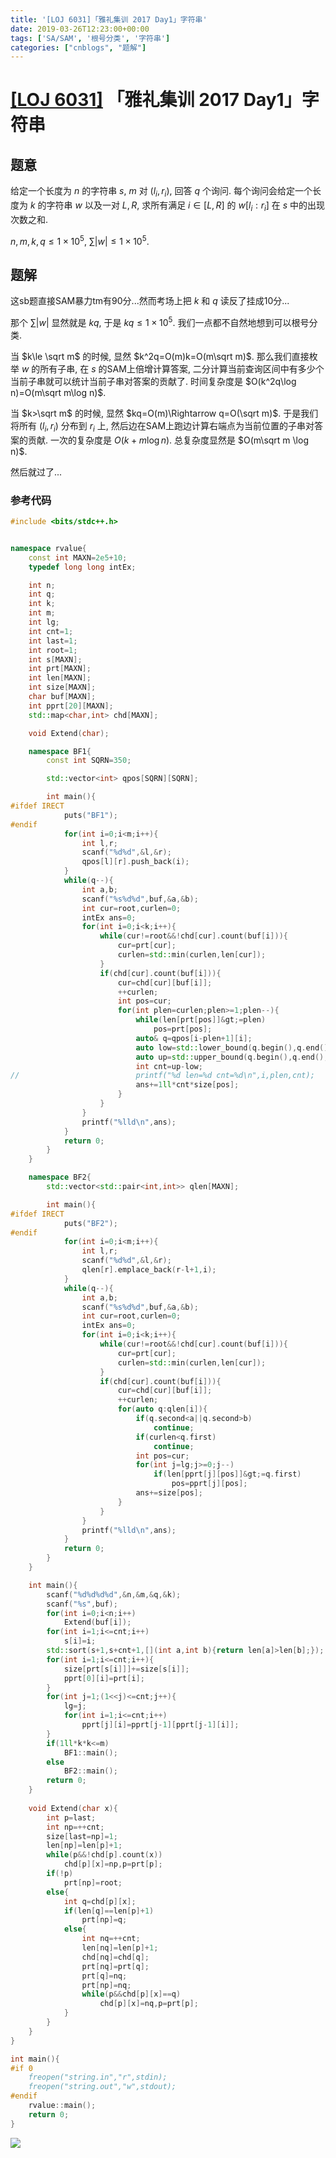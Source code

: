 ```yaml
---
title: '[LOJ 6031]「雅礼集训 2017 Day1」字符串'
date: 2019-03-26T12:23:00+00:00
tags: ['SA/SAM', '根号分类', '字符串']
categories: ["cnblogs", "题解"]
---
```

# [[LOJ 6031]](https://loj.ac/problem/6031/) 「雅礼集训 2017 Day1」字符串

## 题意

给定一个长度为 $n$ 的字符串 $s$, $m$ 对 $(l_i,r_i)$, 回答 $q$ 个询问. 每个询问会给定一个长度为 $k$ 的字符串 $w$ 以及一对 $L,R$, 求所有满足 $i\in [L,R]$ 的 $w[l_i:r_i]$ 在 $s$ 中的出现次数之和.

$n,m,k,q\le 1\times 10^5$, $\sum |w|\le 1\times 10^5$.

## 题解

<span class="covered">这sb题直接SAM暴力tm有90分...然而考场上把 $k$ 和 $q$ 读反了挂成10分...</span>

那个 $\sum |w|$ 显然就是 $kq$, 于是 $kq\le1\times 10^5$. 我们<span class="covered">一点都不</span>自然地想到可以根号分类.

当 $k\le \sqrt m$ 的时候, 显然 $k^2q=O(m)k=O(m\sqrt m)$. 那么我们直接枚举 $w$ 的所有子串, 在 $s$ 的SAM上倍增计算答案, 二分计算当前查询区间中有多少个当前子串就可以统计当前子串对答案的贡献了. 时间复杂度是 $O(k^2q\log n)=O(m\sqrt m\log n)$.

当 $k>\sqrt m$ 的时候, 显然 $kq=O(m)\Rightarrow q=O(\sqrt m)$. 于是我们将所有 $(l_i,r_i)$ 分布到 $r_i$ 上, 然后边在SAM上跑边计算右端点为当前位置的子串对答案的贡献. 一次的复杂度是 $O(k+m\log n)$. 总复杂度显然是 $O(m\sqrt m \log n)$.

然后就过了...

### 参考代码

```cpp
#include <bits/stdc++.h>


namespace rvalue{
	const int MAXN=2e5+10;
	typedef long long intEx;

	int n;
	int q;
	int k;
	int m;
	int lg;
	int cnt=1;
	int last=1;
	int root=1;
	int s[MAXN];
	int prt[MAXN];
	int len[MAXN];
	int size[MAXN];
	char buf[MAXN];
	int pprt[20][MAXN];
	std::map<char,int> chd[MAXN];

	void Extend(char);

	namespace BF1{
		const int SQRN=350;

		std::vector<int> qpos[SQRN][SQRN];

		int main(){
#ifdef IRECT
			puts("BF1");
#endif
			for(int i=0;i<m;i++){
				int l,r;
				scanf("%d%d",&l,&r);
				qpos[l][r].push_back(i);
			}
			while(q--){
				int a,b;
				scanf("%s%d%d",buf,&a,&b);
				int cur=root,curlen=0;
				intEx ans=0;
				for(int i=0;i<k;i++){
					while(cur!=root&&!chd[cur].count(buf[i])){
						cur=prt[cur];
						curlen=std::min(curlen,len[cur]);
					}
					if(chd[cur].count(buf[i])){
						cur=chd[cur][buf[i]];
						++curlen;
						int pos=cur;
						for(int plen=curlen;plen>=1;plen--){
							while(len[prt[pos]]&gt;=plen)
								pos=prt[pos];
							auto& q=qpos[i-plen+1][i];
							auto low=std::lower_bound(q.begin(),q.end(),a);
							auto up=std::upper_bound(q.begin(),q.end(),b);
							int cnt=up-low;
//							printf("%d len=%d cnt=%d\n",i,plen,cnt);
							ans+=1ll*cnt*size[pos];
						}
					}
				}
				printf("%lld\n",ans);
			}
			return 0;
		}
	}

	namespace BF2{
		std::vector<std::pair<int,int>> qlen[MAXN];

		int main(){
#ifdef IRECT
			puts("BF2");
#endif
			for(int i=0;i<m;i++){
				int l,r;
				scanf("%d%d",&l,&r);
				qlen[r].emplace_back(r-l+1,i);
			}
			while(q--){
				int a,b;
				scanf("%s%d%d",buf,&a,&b);
				int cur=root,curlen=0;
				intEx ans=0;
				for(int i=0;i<k;i++){
					while(cur!=root&&!chd[cur].count(buf[i])){
						cur=prt[cur];
						curlen=std::min(curlen,len[cur]);
					}
					if(chd[cur].count(buf[i])){
						cur=chd[cur][buf[i]];
						++curlen;
						for(auto q:qlen[i]){
							if(q.second<a||q.second>b)
								continue;
							if(curlen<q.first)
								continue;
							int pos=cur;
							for(int j=lg;j>=0;j--)
								if(len[pprt[j][pos]]&gt;=q.first)
									pos=pprt[j][pos];
							ans+=size[pos];
						}
					}
				}
				printf("%lld\n",ans);
			}
			return 0;
		}
	}

	int main(){
		scanf("%d%d%d%d",&n,&m,&q,&k);
		scanf("%s",buf);
		for(int i=0;i<n;i++)
			Extend(buf[i]);
		for(int i=1;i<=cnt;i++)
			s[i]=i;
		std::sort(s+1,s+cnt+1,[](int a,int b){return len[a]>len[b];});
		for(int i=1;i<=cnt;i++){
			size[prt[s[i]]]+=size[s[i]];
			pprt[0][i]=prt[i];
		}
		for(int j=1;(1<<j)<=cnt;j++){
			lg=j;
			for(int i=1;i<=cnt;i++)
				pprt[j][i]=pprt[j-1][pprt[j-1][i]];
		}
		if(1ll*k*k<=m)
			BF1::main();
		else
			BF2::main();
		return 0;
	}
	
	void Extend(char x){
		int p=last;
		int np=++cnt;
		size[last=np]=1;
		len[np]=len[p]+1;
		while(p&&!chd[p].count(x))
			chd[p][x]=np,p=prt[p];
		if(!p)
			prt[np]=root;
		else{
			int q=chd[p][x];
			if(len[q]==len[p]+1)
				prt[np]=q;
			else{
				int nq=++cnt;
				len[nq]=len[p]+1;
				chd[nq]=chd[q];
				prt[nq]=prt[q];
				prt[q]=nq;
				prt[np]=nq;
				while(p&&chd[p][x]==q)
					chd[p][x]=nq,p=prt[p];
			}
		}
	}
}

int main(){
#if 0
	freopen("string.in","r",stdin);
	freopen("string.out","w",stdout);
#endif
	rvalue::main();
	return 0;
}

```

![](https://example.com/image)
